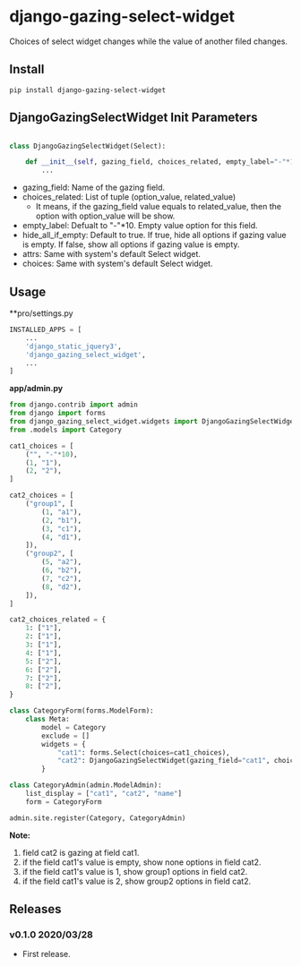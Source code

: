 # django-gazing-select-widget

Choices of select widget changes while the value of another filed changes.

## Install

```shell
pip install django-gazing-select-widget
```

## DjangoGazingSelectWidget Init Parameters

```python

class DjangoGazingSelectWidget(Select):

    def __init__(self, gazing_field, choices_related, empty_label="-"*10, attrs=None, choices=()):
        ...
```

- gazing_field: Name of the gazing field.
- choices_related: List of tuple (option_value, related_value)
    - It means, if the gazing_field value equals to related_value, then the option with option_value will be show.
- empty_label: Defualt to "-"*10. Empty value option for this field. 
- hide_all_if_empty: Default to true. If true, hide all options if gazing value is empty. If false, show all options if gazing value is empty.
- attrs: Same with system's default Select widget.
- choices: Same with system's default Select widget.

## Usage

**pro/settings.py

```python
INSTALLED_APPS = [
    ...
    'django_static_jquery3',
    'django_gazing_select_widget',
    ...
]
```

**app/admin.py**

```python
from django.contrib import admin
from django import forms
from django_gazing_select_widget.widgets import DjangoGazingSelectWidget
from .models import Category

cat1_choices = [
    ("", "-"*10),
    (1, "1"),
    (2, "2"),
]

cat2_choices = [
    ("group1", [
        (1, "a1"),
        (2, "b1"),
        (3, "c1"),
        (4, "d1"),
    ]),
    ("group2", [
        (5, "a2"),
        (6, "b2"),
        (7, "c2"),
        (8, "d2"),
    ]),
]

cat2_choices_related = {
    1: ["1"],
    2: ["1"],
    3: ["1"],
    4: ["1"],
    5: ["2"],
    6: ["2"],
    7: ["2"],
    8: ["2"],
}

class CategoryForm(forms.ModelForm):
    class Meta:
        model = Category
        exclude = []
        widgets = {
            "cat1": forms.Select(choices=cat1_choices),
            "cat2": DjangoGazingSelectWidget(gazing_field="cat1", choices=cat2_choices, choices_related=cat2_choices_related, hide_all_if_empty=False),
        }

class CategoryAdmin(admin.ModelAdmin):
    list_display = ["cat1", "cat2", "name"]
    form = CategoryForm

admin.site.register(Category, CategoryAdmin)

```

**Note:**

1. field cat2 is gazing at field cat1.
1. if the field cat1's value is empty, show none options in field cat2.
1. if the field cat1's value is 1, show group1 options in field cat2.
1. if the field cat1's value is 2, show group2 options in field cat2.


## Releases

### v0.1.0 2020/03/28

- First release.